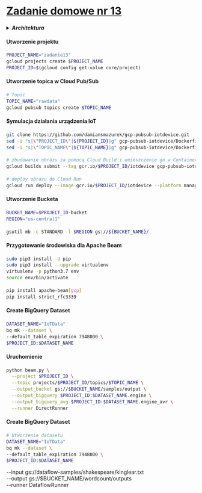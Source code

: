 # [Zadanie domowe nr 13](https://szkolachmury.pl/google-cloud-platform-droga-architekta/tydzien-13-serverless-i-big-data/zadanie-domowe-nr-13/)



<details>
  <summary><b><i>Architektura</i></b></summary>

![schemat](./img/schemat.jpg)
</details>

#### Utworzenie projektu
```bash
PROJECT_NAME="zadanie13"
gcloud projects create $PROJECT_NAME
PROJECT_ID=$(gcloud config get-value core/project)
```

#### Utworzenie topica w Cloud Pub/Sub
```bash
# Topic
TOPIC_NAME="rawdata"
gcloud pubsub topics create $TOPIC_NAME
```


#### Symulacja działania urządzenia IoT
```bash
git clone https://github.com/damiansmazurek/gcp-pubsub-iotdevice.git
sed -i "s|\"PROJECT_ID\"|${PROJECT_ID}|g" gcp-pubsub-iotdevice/Dockerfile
sed -i "s|\"TOPIC_NAME\"|${TOPIC_NAME}|g" gcp-pubsub-iotdevice/Dockerfile

# zbudowanie obrazu za pomocą Cloud Build i umieszczenie go w Container Registry
gcloud builds submit --tag gcr.io/$PROJECT_ID/iotdevice gcp-pubsub-iotdevice

# deploy obrazu do Cloud Run
gcloud run deploy --image gcr.io/$PROJECT_ID/iotdevice --platform managed --region=us-central1
```

#### Utworzenie Bucketa
```bash
BUCKET_NAME=$PROJECT_ID-bucket
REGION="us-central1"

gsutil mb -c STANDARD -l $REGION gs://${BUCKET_NAME}/
```

#### Przygotowanie środowiska dla Apache Beam
```bash
sudo pip3 install -U pip
sudo pip3 install --upgrade virtualenv
virtualenv -p python3.7 env
source env/bin/activate

pip install apache-beam[gcp]
pip install strict_rfc3339
```

#### Create BigQuery Dataset
```bash
DATASET_NAME="IoTData"
bq mk --dataset \
--default_table_expiration 7948800 \
$PROJECT_ID:$DATASET_NAME
```


#### Uruchomienie
```bash
python beam.py \
  --project $PROJECT_ID \
  --topic projects/$PROJECT_ID/topics/$TOPIC_NAME \
  --output_bucket gs://$BUCKET_NAME/samples/output \
  --output_bigquery $PROJECT_ID:$DATASET_NAME.engine \
  --output_bigquery_avg $PROJECT_ID:$DATASET_NAME.engine_avr \
  --runner DirectRunner
```
#### Create BigQuery Dataset
```bash
# Utworzenie datasetu
DATASET_NAME="IoTData"
bq mk --dataset \
--default_table_expiration 7948800 \
$PROJECT_ID:$DATASET_NAME
```
  --input gs://dataflow-samples/shakespeare/kinglear.txt \
  --output gs://$BUCKET_NAME/wordcount/outputs \
  --runner DataflowRunner
```
```
```

